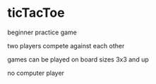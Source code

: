 # ticTacToe
beginner practice game

two players compete against each other

games can be played on board sizes 3x3 and up

no computer player
